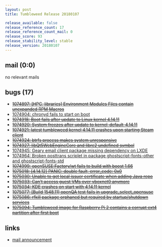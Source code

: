 ```yaml
---
layout: post
title: Tumbleweed Release 20180107

release_available: false
release_reference_count: 17
release_reference_count_mail: 0
release_score: 93
release_stability_level: stable
release_version: 20180107
---
```


## mail (0:0)

no relevant mails

## bugs (17)

<!--more-->

- ~~[1074897: \[HPC, libraries\] Environment Modules Files contain unexpanded RPM Macros](https://bugzilla.opensuse.org/show_bug.cgi?id=1074897)~~
- [1074904: chronyd fails to start on boot](https://bugzilla.opensuse.org/show_bug.cgi?id=1074904)
- ~~[1074918: Boot fails after update to Linux kernel 4.14.11](https://bugzilla.opensuse.org/show_bug.cgi?id=1074918)~~
- ~~[1074920: System freezes after update to kernel-default-4.14.11](https://bugzilla.opensuse.org/show_bug.cgi?id=1074920)~~
- ~~[1074921: latest tumbleweed kernel 4.14.11 crashes upon starting Steam client](https://bugzilla.opensuse.org/show_bug.cgi?id=1074921)~~
- ~~[1074924: btrfs process makes system unresponsive](https://bugzilla.opensuse.org/show_bug.cgi?id=1074924)~~
- ~~[1074927: libQt5WebEngineCore and libre2 undefined symbol](https://bugzilla.opensuse.org/show_bug.cgi?id=1074927)~~
- [1074945: Geary email client package missing dependency on LXDE](https://bugzilla.opensuse.org/show_bug.cgi?id=1074945)
- [1074964: Broken posttrans scriplet in package ghostscript-fonts-other and ghostscript-fonts-std](https://bugzilla.opensuse.org/show_bug.cgi?id=1074964)
- ~~[1074999: openSUSE:Factory/wt fails to build with boost 1.66](https://bugzilla.opensuse.org/show_bug.cgi?id=1074999)~~
- ~~[1075018: \[4.14.12\] PANIC: double fault, error_code: 0x0](https://bugzilla.opensuse.org/show_bug.cgi?id=1075018)~~
- ~~[1075030: Unable to get local issuer certificate when adding Java repo](https://bugzilla.opensuse.org/show_bug.cgi?id=1075030)~~
- ~~[1075033: Can't access guest VMs over vboxnet0 anymore](https://bugzilla.opensuse.org/show_bug.cgi?id=1075033)~~
- ~~[1075034: KDE crashes on start with 4.14.11 kernel](https://bugzilla.opensuse.org/show_bug.cgi?id=1075034)~~
- ~~[1075077: \[Build 1548.11\] openQA test fails in upgrade_select_opensuse](https://bugzilla.opensuse.org/show_bug.cgi?id=1075077)~~
- ~~[1075086: rfkill package orphaned but required by startup/shutdown services](https://bugzilla.opensuse.org/show_bug.cgi?id=1075086)~~
- ~~[1075094: Tumbleweed image for Raspberry Pi 2 contains a corrupt ext4 partition after first boot](https://bugzilla.opensuse.org/show_bug.cgi?id=1075094)~~



## links

- [mail announcement](https://lists.opensuse.org/opensuse-factory/2018-01/msg00173.html)
